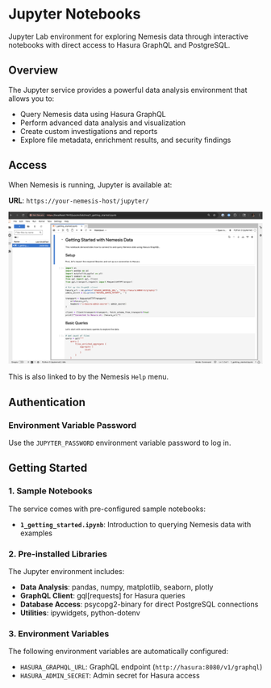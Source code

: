 # Jupyter Notebooks

Jupyter Lab environment for exploring Nemesis data through interactive notebooks with direct access to Hasura GraphQL and PostgreSQL.

## Overview

The Jupyter service provides a powerful data analysis environment that allows you to:

- Query Nemesis data using Hasura GraphQL
- Perform advanced data analysis and visualization
- Create custom investigations and reports
- Explore file metadata, enrichment results, and security findings

## Access

When Nemesis is running, Jupyter is available at:

**URL**: `https://your-nemesis-host/jupyter/`

![Jupyter](images/nemesis-jupyter-notebook1.png)

This is also linked to by the Nemesis `Help` menu.

## Authentication

### Environment Variable Password

Use the `JUPYTER_PASSWORD` environment variable password to log in.

## Getting Started

### 1. Sample Notebooks

The service comes with pre-configured sample notebooks:

- **`1_getting_started.ipynb`**: Introduction to querying Nemesis data with examples

### 2. Pre-installed Libraries

The Jupyter environment includes:

- **Data Analysis**: pandas, numpy, matplotlib, seaborn, plotly
- **GraphQL Client**: gql[requests] for Hasura queries
- **Database Access**: psycopg2-binary for direct PostgreSQL connections
- **Utilities**: ipywidgets, python-dotenv

### 3. Environment Variables

The following environment variables are automatically configured:

- `HASURA_GRAPHQL_URL`: GraphQL endpoint (`http://hasura:8080/v1/graphql`)
- `HASURA_ADMIN_SECRET`: Admin secret for Hasura access

